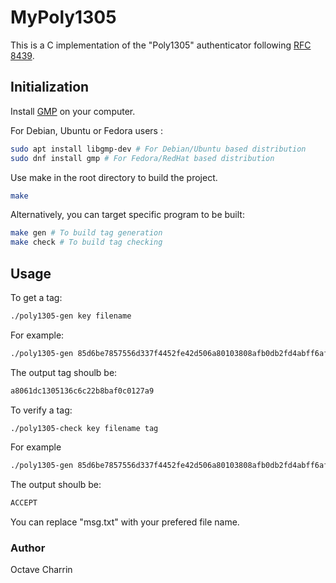 # MyPoly1305

This is a C implementation of the "Poly1305" authenticator following [RFC 8439](https://datatracker.ietf.org/doc/html/rfc8439).

## Initialization

Install [GMP](https://gmplib.org/) on your computer.

For Debian, Ubuntu or Fedora users :
```bash
sudo apt install libgmp-dev # For Debian/Ubuntu based distribution
sudo dnf install gmp # For Fedora/RedHat based distribution
```

Use make in the root directory to build the project.
```bash
make
```

Alternatively, you can target specific program to be built:
```bash
make gen # To build tag generation
make check # To build tag checking
```

## Usage

To get a tag:
```bash
./poly1305-gen key filename
```

For example:
```bash
./poly1305-gen 85d6be7857556d337f4452fe42d506a80103808afb0db2fd4abff6af4149f51b msg.txt
```
The output tag shoulb be:
```bash
a8061dc1305136c6c22b8baf0c0127a9
```


To verify a tag:
```bash
./poly1305-check key filename tag
```

For example
```bash
./poly1305-gen 85d6be7857556d337f4452fe42d506a80103808afb0db2fd4abff6af4149f51b msg.txt a8061dc1305136c6c22b8baf0c0127a9
```
The output shoulb be:
```bash
ACCEPT
```

You can replace "msg.txt" with your prefered file name.

### Author
Octave Charrin
